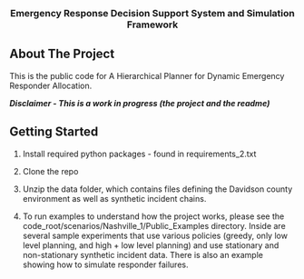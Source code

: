 <!-- Reademe template from https://github.com/othneildrew/Best-README-Template/blob/master/BLANK_README.md -->


<!--
*** Thanks for checking out this README Template. If you have a suggestion that would
*** make this better, please fork the repo and create a pull request or simply open
*** an issue with the tag "enhancement".
*** Thanks again! Now go create something AMAZING! :D
***
***
***
*** To avoid retyping too much info. Do a search and replace for the following:
*** StatResp, EMS_DSS, twitter_handle, geoffrey.a.pettet@vanderbilt.edu
-->

<!-- PROJECT SHIELDS -->
<!--
*** I'm using markdown "reference style" links for readability.
*** Reference links are enclosed in brackets [ ] instead of parentheses ( ).
*** See the bottom of this document for the declaration of the reference variables
*** for contributors-url, forks-url, etc. This is an optional, concise syntax you may use.
*** https://www.markdownguide.org/basic-syntax/#reference-style-links
-->

<!--
[![Contributors][contributors-shield]][contributors-url]
[![Forks][forks-shield]][forks-url]
[![Stargazers][stars-shield]][stars-url]
[![Issues][issues-shield]][issues-url]
[![MIT License][license-shield]][license-url]
[![LinkedIn][linkedin-shield]][linkedin-url]
-->


<!-- PROJECT LOGO -->
<br />
<p align="center">
<!--  <a href="https://github.com/StatResp/EMS_DSS">
    <img src="" alt="Logo">
  </a> -->

  <h3 align="center">Emergency Response Decision Support System and Simulation Framework</h3>

 <!-- <p align="center">
    YOUR_SHORT_DESCRIPTION
    <br />
    <a href="https://github.com/StatResp/EMS_DSS"><strong>Explore the docs »</strong></a>
    <br />
    <br />
    <a href="https://github.com/StatResp/EMS_DSS">View Demo</a>
    ·
    <a href="https://github.com/StatResp/EMS_DSS/issues">Report Bug</a>
    ·
    <a href="https://github.com/StatResp/EMS_DSS/issues">Request Feature</a>
  </p> -->
</p>




## About The Project

<!-- [![Product Name Screen Shot][product-screenshot]](https://example.com) -->
This is the public code for A Hierarchical Planner for Dynamic Emergency Responder Allocation. 

***Disclaimer - This is a work in progress (the project and the readme)***


## Getting Started

1. Install required python packages - found in requirements_2.txt

2. Clone the repo

3. Unzip the data folder, which contains files defining the Davidson county environment as well as synthetic incident chains. 

4. To run examples to understand how the project works, please see the code_root/scenarios/Nashville_1/Public_Examples directory. Inside are several sample experiments that use various policies (greedy, only low level planning, and high + low level planning) and use stationary and non-stationary synthetic incident data. There is also an example showing how to simulate responder failures. 




<!-- MARKDOWN LINKS & IMAGES -->
<!-- https://www.markdownguide.org/basic-syntax/#reference-style-links -->
[contributors-shield]: https://img.shields.io/github/contributors/StatResp/repo.svg?style=flat-square
[contributors-url]: https://github.com/StatResp/repo/graphs/contributors
[forks-shield]: https://img.shields.io/github/forks/StatResp/repo.svg?style=flat-square
[forks-url]: https://github.com/StatResp/repo/network/members
[stars-shield]: https://img.shields.io/github/stars/StatResp/repo.svg?style=flat-square
[stars-url]: https://github.com/StatResp/repo/stargazers
[issues-shield]: https://img.shields.io/github/issues/StatResp/repo.svg?style=flat-square
[issues-url]: https://github.com/StatResp/repo/issues
[license-shield]: https://img.shields.io/github/license/StatResp/repo.svg?style=flat-square
[license-url]: https://github.com/StatResp/repo/blob/master/LICENSE.txt
[linkedin-shield]: https://img.shields.io/badge/-LinkedIn-black.svg?style=flat-square&logo=linkedin&colorB=555
[linkedin-url]: https://linkedin.com/in/StatResp
[product-screenshot]: images/screenshot.png
